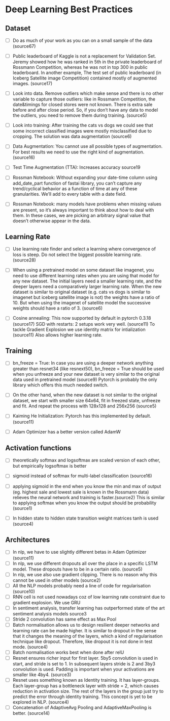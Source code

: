 # Deep Learning Best Practices

## Dataset
- [ ] Do as much of your work as you can on a small sample of the data (source67)
- [ ] Public leaderboard of Kaggle is not a replacement for Validation Set. Jeremy showed how he was ranked in 5th in the private leaderboard of Rossmann Competition, whereas he was not in top 300 in public leaderboard. In another example, The test set of public leaderboard (in Iceberg Satellite image Competition) contained mostly of augmented images. (source17)
- [ ] Look into data. Remove outliers which make sense and there is no other variable to capture those outliers: like in Rossmann Competition, the date&timings for closed stores were not known. There is extra sale before and after close period. So, if you don’t have any data to model the outliers, you need to remove them during training. (source5)
- [ ] Look into training: After training the cats vs dogs we could see that some incorrect classified images were mostly misclassified due to cropping. The solution was data augmentation (source6)
- [ ] Data Augmentation: You cannot use all possible types of augmentation. For best results we need to use the right kind of augmentation. (source16)
- [ ] Test Time Augmentation (TTA): Increases accuracy source19
- [ ] Rossman Notebook: Without expanding your date-time column using add_date_part function of fastai library, you can’t capture any trend/cyclical behavior as a function of time at any of these granularities. We’ll add to every table with a date field.
- [ ] Rossman Notebook: many models have problems when missing values are present, so it’s always important to think about how to deal with them. In these cases, we are picking an arbitrary signal value that doesn’t otherwise appear in the data.


## Learning Rate
- [ ] Use learning rate finder and select a learning where convergence of loss is steep. Do not select the biggest possible learning rate. (source28)
- [ ] When using a pretrained model on some dataset like imagenet, you need to use different learning rates when you are using that model for any new dataset. The initial layers need a smaller learning rate, and the deeper layers need a comparatively larger learning rate. When the new dataset is similar to original dataset (e.g. cats vs dogs is similar to imagenet but iceberg satellite image is not) the weights have a ratio of 10. But when using the imagenet of satellite model the successive weights should have a ratio of 3. (source6)
- [ ] Cosine annealing: This now supported by default in pytorch 0.3.18 (source17)
SGD with restarts: 2 setups work very well. (source11)
To tackle Gradient Explosion we use identity matrix for intialization (source11) Also allows higher learning rate.


## Training
- [ ] bn_freeze = True: In case you are using a deeper network anything greater than resnet34 (like resnext50), bn_freeze = True should be used when you unfreeze and your new dataset is very similar to the original data used in pretrained model (source9) Pytorch is probably the only library which offers this much needed switch.
- [ ] On the other hand, when the new dataset is not similar to the original dataset, we start with smaller size 64x64, fit in freezed state, unfreeze and fit. And repeat the process with 128x128 and 256x256 (source5)
- [ ] Kaiming He Initialization: Pytorch has this implemented by default. (source11)
- [ ] Adam Optimizer has a better version called AdamW


## Activation functions
- [ ] theoretically softmax and logsoftmax are scaled version of each other, but empirically logsoftmax is better
- [ ] sigmoid instead of softmax for multi-label classification (source16)
- [ ] applying sigmoid in the end when you know the min and max of output (eg. highest sale and lowest sale is known in the Rossmann data) relieves the neural network and training is faster.(source2) This is similar to applying softmax when you know the output should be probability (source1)
- [ ] In hidden state to hidden state transition weight matrices tanh is used (source4)


## Architectures
- [ ] In nlp, we have to use slightly different betas in Adam Optimizer (source11)
- [ ] In nlp, we use different dropouts all over the place in a specific LSTM model. These dropouts have to be in a certain ratio. (source5)
- [ ] In nlp, we use also use gradient clipping. There is no reason why this cannot be used in other models (source2)
- [ ] All the NLP models probably need a line of code for regularisation (source10)
- [ ] RNN cell is not used nowadays coz of low learning rate constraint due to gradient explosion. We use GRU
- [ ] In sentiment analysis, transfer learning has outperformed state of the art sentiment analysis models source3
- [ ] Stride 2 convolution has same effect as Max Pool
- [ ] Batch normalisation allows us to design resilient deeper networks and learning rate can be made higher. It is similar to dropout in the sense that it changes the meaning of the layers, which a kind of regularisation technique like dropout. Therefore, like dropout it is not done in test mode. (source4)
- [ ] Batch normalisation works best when done after relU
- [ ] Resnet ensures richer input for first layer. 5by5 convolution is used in start, and stride is set to 1. In subsequent layers stride is 2 and 3by3 convolution is used. Padding is important when your activations are smaller like 4by4. (source3)
- [ ] Resnet uses something known as Identity training. It has layer-groups. Each layer-group has a bottleneck layer with stride = 2, which causes reduction in activation size. The rest of the layers in the group just try to predict the error through identity training. This concept is yet to be explored in NLP. (source4)
- [ ] Concatenation of AdaptiveAvg Pooling and AdaptiveMaxPooling is better. (source14)
